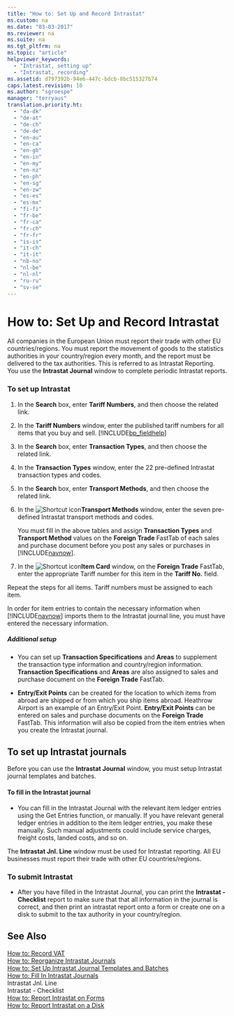 ```yaml
---
title: "How to: Set Up and Record Intrastat"
ms.custom: na
ms.date: "03-03-2017"
ms.reviewer: na
ms.suite: na
ms.tgt_pltfrm: na
ms.topic: "article"
helpviewer_keywords: 
  - "Intrastat, setting up"
  - "Intrastat, recording"
ms.assetid: d797392b-94e6-447c-bdcb-8bc515327b74
caps.latest.revision: 10
ms.author: "sgroespe"
manager: "terryaus"
translation.priority.ht: 
  - "da-dk"
  - "de-at"
  - "de-ch"
  - "de-de"
  - "en-au"
  - "en-ca"
  - "en-gb"
  - "en-in"
  - "en-my"
  - "en-nz"
  - "en-ph"
  - "en-sg"
  - "en-zw"
  - "es-es"
  - "es-mx"
  - "fi-fi"
  - "fr-be"
  - "fr-ca"
  - "fr-ch"
  - "fr-fr"
  - "is-is"
  - "it-ch"
  - "it-it"
  - "nb-no"
  - "nl-be"
  - "nl-nl"
  - "ru-ru"
  - "sv-se"
---
```

# How to: Set Up and Record Intrastat
All companies in the European Union must report their trade with other EU countries\/regions. You must report the movement of goods to the statistics authorities in your country\/region every month, and the report must be delivered to the tax authorities. This is referred to as Intrastat Reporting. You use the **Intrastat Journal** window to complete periodic Intrastat reports.  
  
### To set up Intrastat  
  
1.  In the **Search** box, enter **Tariff Numbers**, and then choose the related link.  
  
2.  In the **Tariff Numbers** window, enter the published tariff numbers for all items that you buy and sell. [!INCLUDE[bp_fieldhelp]()]  
  
3.  In the **Search** box, enter **Transaction Types**, and then choose the related link.  
  
4.  In the **Transaction Types** window, enter the 22 pre\-defined Intrastat transaction types and codes.  
  
5.  In the **Search** box, enter **Transport Methods**, and then choose the related link.  
  
6.  In the ![Shortcut icon](../BusinessFunctionality/OnlineMaps/media/shortcutcoldicon.gif "shortcutColdIcon")**Transport Methods** window, enter the seven pre\-defined Intrastat transport methods and codes.  
  
     You must fill in the above tables and assign **Transaction Types** and **Transport Method** values on the **Foreign Trade** FastTab of each sales and purchase document before you post any sales or purchases in [!INCLUDE[navnow](../ApplicationDesign/includes/navnow_md.md)].  
  
7.  In the ![Shortcut icon](../BusinessFunctionality/OnlineMaps/media/shortcutcoldicon.gif "shortcutColdIcon")**Item Card** window, on the **Foreign Trade** FastTab, enter the appropriate Tariff number for this item in the **Tariff No.** field.  
  
 Repeat the steps for all items. Tariff numbers must be assigned to each item.  
  
 In order for item entries to contain the necessary information when [!INCLUDE[navnow](../ApplicationDesign/includes/navnow_md.md)] imports them to the Intrastat journal line, you must have entered the necessary information.  
  
##### Additional setup  
  
-   You can set up **Transaction Specifications** and **Areas** to supplement the transaction type information and country\/region information. **Transaction Specifications** and **Areas** are also assigned to sales and purchase document on the **Foreign Trade** FastTab.  
  
-   **Entry\/Exit Points** can be created for the location to which items from abroad are shipped or from which you ship items abroad. Heathrow Airport is an example of an Entry\/Exit Point. **Entry\/Exit Points** can be entered on sales and purchase documents on the **Foreign Trade** FastTab. This information will also be copied from the item entries when you create the Intrastat journal.  
  
## To set up Intrastat journals  
 Before you can use the **Intrastat Journal** window, you must setup Intrastat journal templates and batches.  
  
#### To fill in the Intrastat journal  
  
-   You can fill in the Intrastat Journal with the relevant item ledger entries using the Get Entries function, or manually. If you have relevant general ledger entries in addition to the item ledger entries, you make these manually. Such manual adjustments could include service charges, freight costs, landed costs, and so on.  
  
 The **Intrastat Jnl. Line** window must be used for Intrastat reporting. All EU businesses must report their trade with other EU countries\/regions.  
  
### To submit Intrastat  
  
-   After you have filled in the Intrastat Journal, you can print the **Intrastat \- Checklist** report to make sure that that all information in the journal is correct, and then print an intrastat report onto a form or create one on a disk to submit to the tax authority in your country\/region.  
  
## See Also  
 [How to: Record VAT](../Finance/how-to-record-vat.md)   
 [How to: Reorganize Intrastat Journals](../Finance/how-to-reorganize-intrastat-journals.md)   
 [How to: Set Up Intrastat Journal Templates and Batches](../Finance/how-to-set-up-intrastat-journal-templates-and-batches.md)   
 [How to: Fill In Intrastat Journals](../Finance/how-to-fill-in-intrastat-journals.md)   
 Intrastat Jnl. Line   
 Intrastat \- Checklist   
 [How to: Report Intrastat on Forms](../Finance/how-to-report-intrastat-on-forms.md)   
 [How to: Report Intrastat on a Disk](../Finance/how-to-report-intrastat-on-a-disk.md)